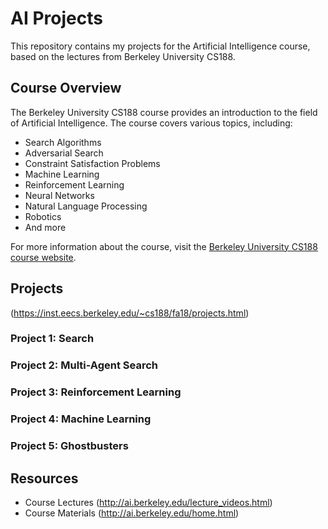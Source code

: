 # AI Projects

This repository contains my projects for the Artificial Intelligence course, based on the lectures from Berkeley University CS188.

## Course Overview

The Berkeley University CS188 course provides an introduction to the field of Artificial Intelligence. The course covers various topics, including:

* Search Algorithms
* Adversarial Search
* Constraint Satisfaction Problems
* Machine Learning
* Reinforcement Learning
* Neural Networks
* Natural Language Processing
* Robotics
* And more

For more information about the course, visit the [Berkeley University CS188 course website](http://ai.berkeley.edu/home.html).

## Projects
(https://inst.eecs.berkeley.edu/~cs188/fa18/projects.html)
### Project 1: Search

### Project 2: Multi-Agent Search

### Project 3: Reinforcement Learning

### Project 4: Machine Learning

### Project 5: Ghostbusters


## Resources
-  Course Lectures (http://ai.berkeley.edu/lecture_videos.html)
- Course Materials (http://ai.berkeley.edu/home.html)
